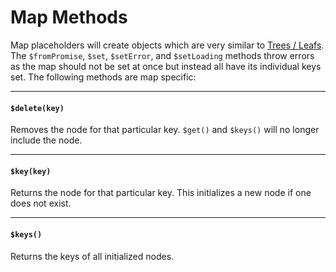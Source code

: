 # Map Methods

Map placeholders will create objects which are very similar to [Trees / Leafs](./tree_leaf_methods.md).
The `$fromPromise`, `$set`, `$setError`, and `$setLoading` methods throw errors
as the map should not be set at once but instead all have its individual keys set.
The following methods are map specific:

---

#### `$delete(key)`

Removes the node for that particular key. `$get()` and `$keys()` will no longer include the node.

---

#### `$key(key)`

Returns the node for that particular key.
This initializes a new node if one does not exist.

---

#### `$keys()`

Returns the keys of all initialized nodes.
